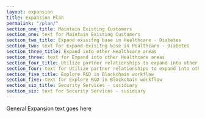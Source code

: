 ```yaml
---
layout: expansion
title: Expansion Plan
permalink: "/plan/"
section_one_title: Maintain Existing Customers
section_one: text for Maintain Existing Customers
section_two_title: Expand exisitng base in Healthcare - Diabetes
section_two: text for Expand exisitng base in Healthcare - Diabetes
section_three_title: Expand into other Healthcare areas
section_three: text for Expand into other Healthcare areas
section_four_title: Utilize partner relationships to expand into other areas outside of Healthcare vertial
section_four: text for Utilize partner relationships to expand into other areas outside of Healthcare vertial
section_five_title: Explore R&D in Blockchain workflow
section_five: text for Explore R&D in Blockchain workflow
section_six_title: Security Services - susidiary
section_six: text for Security Services - susidiary
---
```

General Expansion text goes here
